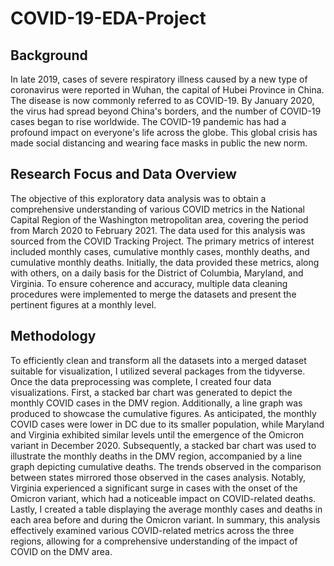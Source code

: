 # COVID-19-EDA-Project

## Background
In late 2019, cases of severe respiratory illness caused by a new type of coronavirus were reported in Wuhan, the capital of Hubei Province in China. The disease is now commonly referred to as COVID-19. By January 2020, the virus had spread beyond China's borders, and the number of COVID-19 cases began to rise worldwide. The COVID-19 pandemic has had a profound impact on everyone's life across the globe. This global crisis has made social distancing and wearing face masks in public the new norm.

## Research Focus and Data Overview
The objective of this exploratory data analysis was to obtain a comprehensive understanding of various COVID metrics in the National Capital Region of the Washington metropolitan area, covering the period from March 2020 to February 2021. The data used for this analysis was sourced from the COVID Tracking Project. The primary metrics of interest included monthly cases, cumulative monthly cases, monthly deaths, and cumulative monthly deaths. Initially, the data provided these metrics, along with others, on a daily basis for the District of Columbia, Maryland, and Virginia. To ensure coherence and accuracy, multiple data cleaning procedures were implemented to merge the datasets and present the pertinent figures at a monthly level.

## Methodology
To efficiently clean and transform all the datasets into a merged dataset suitable for visualization, I utilized several packages from the tidyverse. Once the data preprocessing was complete, I created four data visualizations. First, a stacked bar chart was generated to depict the monthly COVID cases in the DMV region. Additionally, a line graph was produced to showcase the cumulative figures. As anticipated, the monthly COVID cases were lower in DC due to its smaller population, while Maryland and Virginia exhibited similar levels until the emergence of the Omicron variant in December 2020. Subsequently, a stacked bar chart was used to illustrate the monthly deaths in the DMV region, accompanied by a line graph depicting cumulative deaths. The trends observed in the comparison between states mirrored those observed in the cases analysis. Notably, Virginia experienced a significant surge in cases with the onset of the Omicron variant, which had a noticeable impact on COVID-related deaths. Lastly, I created a table displaying the average monthly cases and deaths in each area before and during the Omicron variant.  In summary, this analysis effectively examined various COVID-related metrics across the three regions, allowing for a comprehensive understanding of the impact of COVID on the DMV area.
